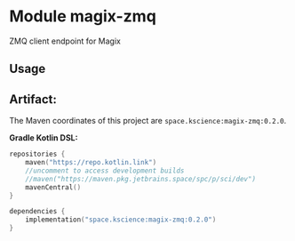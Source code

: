 # Module magix-zmq

ZMQ client endpoint for Magix

## Usage

## Artifact:

The Maven coordinates of this project are `space.kscience:magix-zmq:0.2.0`.

**Gradle Kotlin DSL:**
```kotlin
repositories {
    maven("https://repo.kotlin.link")
    //uncomment to access development builds
    //maven("https://maven.pkg.jetbrains.space/spc/p/sci/dev")
    mavenCentral()
}

dependencies {
    implementation("space.kscience:magix-zmq:0.2.0")
}
```
